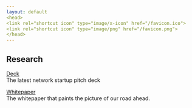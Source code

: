 ```yaml
---
layout: default
<head>
<link rel="shortcut icon" type="image/x-icon" href="/favicon.ico">
<link rel="shortcut icon" type="image/png" href="/favicon.png">
</head>
---
```

## Research

<a href="https://netxork.com/deck">Deck</a>
<br>
The latest network startup pitch deck

<a href="https://network.com.de/network.pdf">Whitepaper</a>
<br>
The whitepaper that paints the picture of our road ahead.
